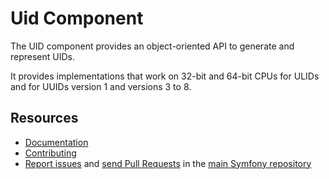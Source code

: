 Uid Component
=============

The UID component provides an object-oriented API to generate and represent UIDs.

It provides implementations that work on 32-bit and 64-bit CPUs
for ULIDs and for UUIDs version 1 and versions 3 to 8.

Resources
---------

 * [Documentation](https://symfony.com/doc/current/components/uid.html)
 * [Contributing](https://symfony.com/doc/current/contributing/index.html)
 * [Report issues](https://github.com/symfony/symfony/issues) and
   [send Pull Requests](https://github.com/symfony/symfony/pulls)
   in the [main Symfony repository](https://github.com/symfony/symfony)
